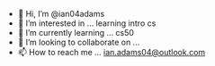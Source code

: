 - 👋 Hi, I’m @ian04adams
- 👀 I’m interested in ... learning intro cs 
- 🌱 I’m currently learning ... cs50
- 💞️ I’m looking to collaborate on ...
- 📫 How to reach me ... ian.adams04@outlook.com

<!---
ian04adams/ian04adams is a ✨ special ✨ repository because its `README.md` (this file) appears on your GitHub profile.
You can click the Preview link to take a look at your changes.
--->
